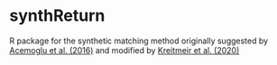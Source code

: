 # synthReturn

R package for the synthetic matching method originally suggested by [Acemoglu et al. (2016)](https://www.sciencedirect.com/science/article/abs/pii/S0304405X16300605) and modified by [Kreitmeir et al. (2020)](https://papers.ssrn.com/sol3/papers.cfm?abstract_id=3751162)
